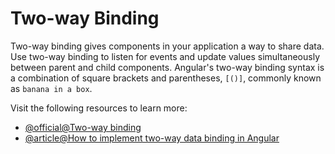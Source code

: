 # Two-way Binding

Two-way binding gives components in your application a way to share data. Use two-way binding to listen for events and update values simultaneously between parent and child components. Angular's two-way binding syntax is a combination of square brackets and parentheses, `[()]`, commonly known as `banana in a box`.

Visit the following resources to learn more:

- [@official@Two-way binding](https://angular.dev/guide/templates/two-way-binding)
- [@article@How to implement two-way data binding in Angular](https://www.angularminds.com/blog/how-to-implement-two-way-data-binding-in-angular)
